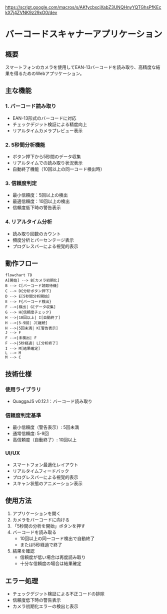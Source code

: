 https://script.google.com/macros/s/AKfycbxcjXabZ3UNQHnyYQTGhsPfKEckX7j4ZVNK9z29xO0/dev


# バーコードスキャナーアプリケーション

## 概要
スマートフォンのカメラを使用してEAN-13バーコードを読み取り、高精度な結果を得るためのWebアプリケーション。

## 主な機能

### 1. バーコード読み取り
- EAN-13形式のバーコードに対応
- チェックデジット検証による精度向上
- リアルタイムカメラプレビュー表示

### 2. 5秒間分析機能
- ボタン押下から5秒間のデータ収集
- リアルタイムでの読み取り状況表示
- 自動終了機能（10回以上の同一コード検出時）

### 3. 信頼度判定
- 最小信頼度：5回以上の検出
- 最適信頼度：10回以上の検出
- 信頼度低下時の警告表示

### 4. リアルタイム分析
- 読み取り回数のカウント
- 頻度分析とパーセンテージ表示
- プログレスバーによる視覚的表示

## 動作フロー


```mermaid
flowchart TD
A[開始] --> B[カメラ初期化]
B --> C[バーコード読取待機]
C --> D{分析ボタン押下}
D --> E[5秒間分析開始]
E --> F{バーコード検出}
F -->|検出| G[データ収集]
G --> H{信頼度チェック}
H -->|10回以上| I[自動終了]
H -->|5-9回| J[継続]
H -->|5回未満| K[警告表示]
J --> F
F -->|未検出| F
F -->|5秒経過| L[分析終了]
I --> M[結果確定]
L --> M
M --> C
```

## 技術仕様

### 使用ライブラリ
- QuaggaJS v0.12.1：バーコード読み取り

### 信頼度判定基準
- 最小信頼度（警告表示）: 5回未満
- 通常信頼度: 5-9回
- 高信頼度（自動終了）: 10回以上

### UI/UX
- スマートフォン最適化レイアウト
- リアルタイムフィードバック
- プログレスバーによる視覚的表示
- スキャン状態のアニメーション表示

## 使用方法
1. アプリケーションを開く
2. カメラをバーコードに向ける
3. 「5秒間の分析を開始」ボタンを押す
4. バーコードを読み取る
   - 10回以上の同一コード検出で自動終了
   - または5秒経過で終了
5. 結果を確認
   - 信頼度が低い場合は再度読み取り
   - 十分な信頼度の場合は結果確定

## エラー処理
- チェックデジット検証による不正コードの排除
- 信頼度低下時の警告表示
- カメラ初期化エラーの検出と表示
